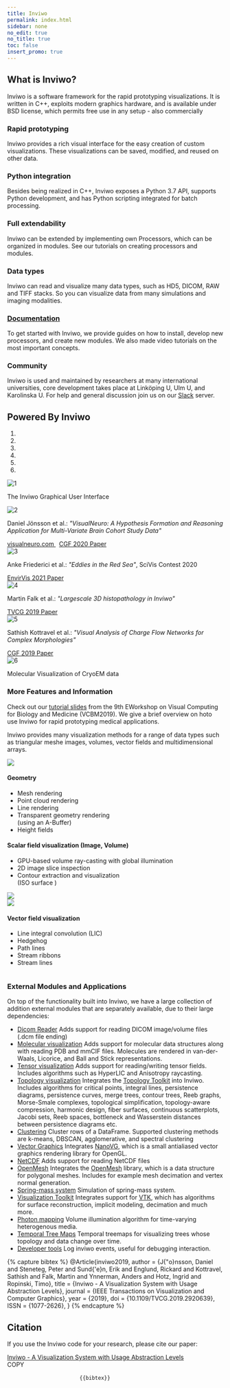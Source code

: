 ```yaml
---
title: Inviwo
permalink: index.html
sidebar: none
no_edit: true
no_title: true
toc: false
insert_promo: true
---
```


<section id="about" class="about section">
    <div class="container">
        <h2 class="title text-center">What is Inviwo?</h2>
        <p class="intro text-center">Inviwo is a software framework for the rapid prototyping   visualizations. It is written in C++, exploits modern graphics hardware, and is available under   BSD license, which permits free use in any setup - also commercially</p>
        <div class="row">
            <div class="item col-md-4 col-sm-6 col-xs-12">
                <div class="icon-holder">
                    <i class="fa fa-edit"></i>
                </div>
                <div class="content">
                    <h3 class="sub-title">Rapid prototyping</h3>
                    <p>Inviwo provides a rich visual interface for the easy creation of custom visualizations. These visualizations can be saved, modified, and reused on other data.</p>
                </div>
                <!--//content-->
            </div>
            <!--//item-->
            <div class="item col-md-4 col-sm-6 col-xs-12">
                <div class="icon-holder">
                    <i class="fa fa-wrench"></i>
                </div>
                <div class="content">
                    <h3 class="sub-title">Python integration</h3>
                    <p>Besides being realized in C++, Inviwo exposes a Python 3.7 API, supports Python development, and has Python scripting integrated for batch processing.</p>
                </div>
                <!--//content-->
            </div>
            <!--//item-->
            <div class="clearfix visible-sm"></div>
            <div class="item col-md-4 col-sm-6 col-xs-12">
                <div class="icon-holder">
                    <i class="fa fa-arrows-alt"></i>
                </div>
                <div class="content">
                    <h3 class="sub-title">Full extendability</h3>
                    <p>Inviwo can be extended by implementing own Processors, which can be organized in modules. See our tutorials on creating processors and modules.</p>
                </div>
                <!--//content-->
            </div>
            <!--//item-->
            <div class="clearfix visible-md"></div>
            <div class="item col-md-4 col-sm-6 col-xs-12">
                <div class="icon-holder">
                    <i class="fa fa-cubes"></i>
                </div>
                <div class="content">
                    <h3 class="sub-title">Data types</h3>
                    <p>Inviwo can read and visualize many data types, such as HD5, DICOM, RAW and TIFF stacks. So you can visualize data from many simulations and imaging modalities.</p>
                </div>
                <!--//content-->
            </div>
            <!--//item-->
            <div class="item col-md-4 col-sm-6 col-xs-12">
                <div class="icon-holder">
                    <i class="fa fa-book"></i>
                </div>
                <div class="content">
                    <a href="manual_index.html">
                    <h3 class="sub-title">Documentation</h3>
                    </a>
                    <p>To get started with Inviwo, we provide guides on how to install, develop new processors, and create new modules. We also made video tutorials on the most important concepts.</p>
                </div>
                <!--//content-->
            </div>
            <!--//item-->
            <div class="item col-md-4 col-sm-6 col-xs-12">
                <div class="icon-holder">
                    <i class="fa fa-users"></i>
                </div>
                <div class="content">
                    <h3 class="sub-title">Community</h3>
                    <p>Inviwo is used and maintained by researchers at many international universities, core development takes place at Linköping U, Ulm U, and Karolinska U. For help and general discussion join us on our <a href="https://join.slack.com/t/inviwo/shared_invite/enQtNTc2Nzc2NDQwNzIxLTRiMWM1ZWJiYjljZjkwNWE3OTk3MzYxODZlMDUyMzRmZjUzMzBiZjVhNTM3NWUyNzU1MjI4OWJjMzdkODViMzM" rel="nofollow">Slack</a> server.</p>
                </div>
                <!--//content-->
            </div>
            <!--//item-->
        </div>
        <!--//row-->
    </div>
    <!--//container-->
</section>
<section id="showcase" class="carousel section">
    <div class="container">
        <h2 class="title text-center">Powered By Inviwo</h2>
        <div id="carouselExampleControls" class="carousel slide" data-ride="carousel">
            <ol class="carousel-indicators">
                <li data-target="#showcase" data-slide-to="0" class="active"></li>
                <li data-target="#showcase" data-slide-to="1"></li>
                <li data-target="#showcase" data-slide-to="2"></li>
                <li data-target="#showcase" data-slide-to="3"></li>
                <li data-target="#showcase" data-slide-to="4"></li>
                <li data-target="#showcase" data-slide-to="5"></li>
            </ol>
          <div class="carousel-inner" role="listbox">
            <div class="item active">
            <img class="img-fluid" src="images/gallery/carousel1.png" alt="1">
            <div class="carousel-caption">
                <p> The Inviwo Graphical User Interface </p>
              </div>
            </div>
            <div class="item">
              <img class="img-fluid" src="images/carousel/VisualNeuro.jpg" alt="2">
              <div class="carousel-caption">
                <p> Daniel Jönsson et al.: <i>&quot;VisualNeuro: A Hypothesis Formation and Reasoning Application for Multi-Variate Brain Cohort Study Data&quot;</i></p>
                <a href="http://visualneuro.com"> visualneuro.com </a> &nbsp;
                <a href="https://onlinelibrary.wiley.com/doi/full/10.1111/cgf.14045"> CGF 2020 Paper </a>
              </div>
            </div>
            <div class="item">
              <img class="img-fluid" src="images/carousel/eddies-red-sea.png" alt="3">
              <div class="carousel-caption">
              <p>Anke Friederici et al.: <i>&quot;Eddies in the Red Sea&quot;</i>, SciVis Contest 2020</p>
              <a href="https://diglib.eg.org/handle/10.2312/envirvis20211079"> EnvirVis 2021 Paper </a>
              </div>
            </div>
            <div class="item">
              <img class="img-fluid" src="images/gallery/carousel2.png" alt="4">
              <div class="carousel-caption">
                <p>Martin Falk et al.: <i>&quot;Largescale 3D histopathology in Inviwo&quot;</i></p>
                <a href="https://ieeexplore.ieee.org/document/8440070"> TVCG 2019 Paper </a>
              </div>
            </div>
            <div class="item">
              <img class="img-fluid" src="images/carousel/exploration-chord-tooltip.png" alt="5">
              <div class="carousel-caption">
                <p>Sathish Kottravel et al.: <i>&quot;Visual Analysis of Charge Flow Networks for Complex Morphologies&quot;</i></p>
                <a href="https://onlinelibrary.wiley.com/doi/abs/10.1111/cgf.13704"> CGF 2019 Paper </a>
              </div>
            </div>
            <div class="item">
              <img class="img-fluid" src="images/carousel/molvis-cryoem.png" alt="6">
              <div class="carousel-caption">
                <p> Molecular Visualization of CryoEM data </p>
              </div>
            </div>
          </div>
          <a class="carousel-control-prev left carousel-control" href="#carouselExampleControls" role="button" data-slide="prev" style="background-image: unset;">
            <i class="fa fa-chevron-left"></i>
          </a>
          <a class="carousel-control-next right carousel-control" href="#carouselExampleControls" role="button" data-slide="next" style="background-image: unset;">
            <i class="fa fa-chevron-right"></i>
          </a>
        </div>
    </div>
</section>
<section id="gallery" class="gallery section">
    <div class="container">
        <div class="gallery-inner">
            <h3>More Features and Information</h3>
            <p>Check out our <a href="media/inviwo-vcbm2019.pdf">tutorial slides</a> from the 9th EWorkshop on Visual Computing for Biology and Medicine (VCBM2019). We give a brief overview on hoto use Inviwo for rapid prototyping medical applications.</p>
            <p>Inviwo provides many visualization methods for a range of data types such as triangular meshe images, volumes, vector fields and multidimensional arrays.</p>
            <div class="block-left">
                <div class="row">
                    <div class="item col-lg-6 col-md-6 col-sm-6 col-xs-12">
                        <img src="images/gallery/geometry-visualization.png" />
                    </div>
                    <!--//item-->
                    <div class="item col-lg-6 col-md-6 col-sm-6 col-xs-12">
                        <h4>Geometry</h4>
                        <ul>
                            <li>Mesh rendering</li>
                            <li>Point cloud rendering</li>
                            <li>Line rendering</li>
                            <li>Transparent geometry rendering<br>(using an A-Buffer)</li>
                            <li>Height fields</li>
                        </ul>
                    </div>
                    <!--//item-->
                </div>
                <!--//row-->
            </div>
            <!--//block-left-->
            <div class="block-right">
                <div class="row">
                    <div class="item col-lg-6 col-md-6 col-sm-6 col-xs-12">
                        <h4>Scalar field visualization (Image,&nbsp;Volume)</h4>
                        <ul>
                            <li>GPU-based volume ray-casting with global illumination</li>
                            <li>2D image slice inspection</li>
                            <li>Contour extraction and visualization<br>(ISO surface )</li>
                        </ul>
                    </div>
                    <!--//item-->
                    <div class="item col-lg-6 col-md-6 col-sm-6 col-xs-12">
                        <img src="images/gallery/skalar-field-visualization.png" />
                    </div>
                    <!--//item-->
                </div>
                <!--//row-->
            </div>
            <!--//block-right-->
            <div class="block-left">
                <div class="row">
                    <div class="item col-lg-6 col-md-6 col-sm-6 col-xs-12">
                        <img src="images/gallery/vector-field-visualization.png" />
                    </div>
                    <div class="item col-lg-6 col-md-6 col-sm-6 col-xs-12">
                        <h4>Vector field visualization</h4>
                        <ul>
                            <li>Line integral convolution (LIC)</li>
                            <li>Hedgehog</li>
                            <li>Path lines</li>
                            <li>Stream ribbons</li>
                            <li>Stream lines</li>
                        </ul>
                    </div>
                    <!--//item-->
                </div>
                <!--//row-->
            </div>
            <!--//block-left-->
            <div id="galleryModal" class="imageModal" onclick="this.style.display='none'; enableScroll();">
                <!-- Modal Content (The Image) -->
                <img class="modal-content" id="horizontalImage">
            </div>
        </div>
        <!--//gallery-inner-->
    </div>
        <!--//container-->
        <!-- The Modal -->
</section>
<section id="external" class="gallery section">
    <div class="container">
        <div class="gallery-inner">
            <h3>External Modules and Applications</h3>
<p>On top of the functionality built into Inviwo, we have a large collection of addition external modules that are separately available, due to their large dependencies:</p>
<ul>
<li><a href="https://github.com/inviwo/modules/tree/master/medvis/dicom">Dicom Reader</a> Adds support for reading DICOM image/volume files (.dcm file ending)</li>
<li><a href="https://github.com/inviwo/modules/tree/master/molvis">Molecular visualization</a> Adds support for molecular data structures along with reading PDB and mmCIF files. Molecules are rendered in van-der-Waals, Licorice, and Ball and Stick representations.</li>
<li><a href="https://github.com/inviwo/modules/tree/master/tensorvis">Tensor visualization</a> Adds support for reading/writing tensor fields. Includes algorithms such as HyperLIC and Anisotropy raycasting.</li>
<li><a href="https://github.com/inviwo/modules/tree/master/topovis">Topology visualization</a> Integrates the <a href="https://topology-tool-kit.github.io/">Topology Toolkit</a> into Inviwo. Includes algorithms for critical points, integral lines, persistence diagrams, persistence curves, merge trees, contour trees, Reeb graphs, Morse-Smale complexes, topological simplification, topology-aware compression, harmonic design, fiber surfaces, continuous scatterplots, Jacobi sets, Reeb spaces, bottleneck and Wasserstein distances between persistence diagrams etc.</li>
<li><a href="https://github.com/inviwo/modules/tree/master/misc/dataframeclustering">Clustering</a> Cluster rows of a DataFrame. Supported clustering methods are k-means, DBSCAN, agglomerative, and spectral clustering</li>
<li><a href="https://github.com/inviwo/modules/tree/master/misc/nanovgutils">Vector Graphics</a> Integrates <a href="https://github.com/memononen/nanovg">NanoVG</a>, which is a small antialiased vector graphics rendering library for OpenGL.</li>
<li><a href="https://github.com/inviwo/modules/tree/master/misc/netcdf">NetCDF</a> Adds support for reading NetCDF files</li>
<li><a href="https://github.com/inviwo/modules/tree/master/misc/openmesh">OpenMesh</a> Integrates the <a href="https://www.graphics.rwth-aachen.de/software/openmesh/">OpenMesh</a> library, which is a data structure for polygonal meshes. Includes for example mesh decimation and vertex normal generation.</li>
<li><a href="https://github.com/inviwo/modules/tree/master/misc/springsystem">Spring-mass system</a> Simulation of spring-mass system.</li>
<li><a href="https://github.com/inviwo/modules/tree/master/misc/vtk">Visualization Toolkit</a> Integrates support for <a href="https://gitlab.kitware.com/vtk/vtk">VTK</a>, which has algorithms for surface reconstruction, implicit modeling, decimation and much more.</li>
<li><a href="https://github.com/ResearchDaniel/Correlated-Photon-Mapping-for-Interactive-Global-Illumination-of-Time-Varying-Volumetric-Data">Photon mapping</a> Volume illumination algorithm for time-varying heterogenous media.</li>
<li><a href="https://github.com/Wiebke/TemporalTreeMaps">Temporal Tree Maps</a> Temporal treemaps for visualizing trees whose topology and data change over time.</li>
<li><a href="https://github.com/inviwo/modules/tree/master/misc/devtools">Developer tools</a> Log inviwo events, useful for debugging interaction.</li>
        </ul>
        </div>
    </div>
</section>

{% capture bibtex %}
@Article{inviwo2019,
    author   = {J{\"o}nsson, Daniel and Steneteg, Peter and Sund{\'e}n, Erik and Englund, Rickard and Kottravel, Sathish and Falk, Martin and Ynnerman, Anders and Hotz, Ingrid and Ropinski, Timo},
    title    = {Inviwo - A Visualization System with Usage Abstraction Levels},
    journal  = {IEEE Transactions on Visualization and Computer Graphics},
    year     = {2019},
    doi      = {10.1109/TVCG.2019.2920639},
    ISSN     = {1077-2626},
}
{% endcapture %}
<section id="citation" class="citation section">
    <div class="container">
        <div class="citation-inner">
            <h2 class="title text-center">Citation</h2>
            <p>If you use the Inviwo code for your research, please cite our paper:</p>
            <a href="https://ieeexplore.ieee.org/document/8730513">Inviwo - A Visualization System with Usage Abstraction Levels</a>
            <div class="citation-codeblock">
                <a class="btn btn-cta-primary js-tooltip js-copy"  data-toggle="tooltip" data-placement="top" data-copy="{{bibtex | escape_once }}" title="Copy BibTeX to clipboard."><i class="fa fa-clipboard"></i>COPY</a>
                <pre>
                    <code>{{bibtex}}</code>
                </pre>
            </div>
        </div>
            <!--//funding-inner-->
    </div>
        <!--//container-->
</section>
